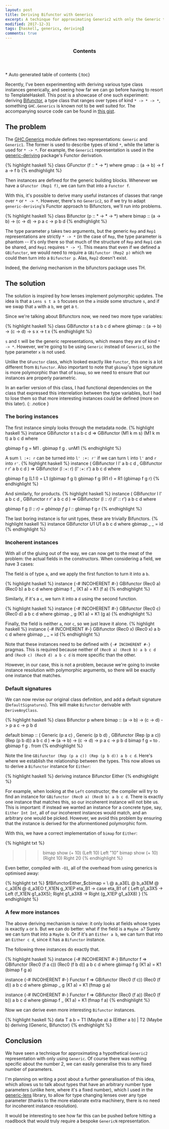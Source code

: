 ```yaml
---
layout: post
title: Deriving Bifunctor with Generics
excerpt: A techinque for approximating Generic2 with only the Generic type class.
modified: 2017-12-31
tags: [haskell, generics, deriving]
comments: true
---
```


<section id="table-of-contents" class="toc">
  <header>
    <h3>Contents</h3>
  </header>
<div id="drawer" markdown="1">
*  Auto generated table of contents
{:toc}
</div>
</section><!-- /#table-of-contents -->

Recently, I've been experimenting with deriving various type class instances
generically, and seeing how far we can go before having to resort to
TemplateHaskell.  This post is a showcase of one such experiment: deriving
[Bifunctor](hackage.haskell.org/package/bifunctors), a type class that ranges
over types of kind `* -> * -> *`, something `GHC.Generics` is known not to be
well suited for. The accompanying source code can be found in [this gist](https://gist.github.com/kcsongor/a8cb718f676c6ca1d999bfc56def9b7b).

## The problem

The [GHC.Generics](https://hackage.haskell.org/package/base-4.10.1.0/docs/GHC-Generics.html)
module defines two representations: `Generic` and `Generic1`. The former is used to describe
types of kind `*`, while the latter is used for `* -> *`.
For example, the `Generic1` representation is used in the [generic-deriving](http://hackage.haskell.org/package/generic-deriving-1.12/docs/Generics-Deriving-Functor.html) package's Functor derivation.

{% highlight haskell %}
class GFunctor (f :: * -> *) where
  gmap :: (a -> b) -> f a -> f b
{% endhighlight %}

Then instances are defined for the generic building blocks. Whenever we have a
`GFunctor (Rep1 f)`, we can turn that into a `Functor f`.

With this, it's possible to derive many useful instances of classes that range
over `*` or `* -> *`. However, there's no `Generic2`, so if we try to adapt `generic-deriving`'s
Functor approach to Bifunctors, we'll run into problems.

{% highlight haskell %}
class Bifunctor (p :: * -> * -> *) where
  bimap :: (a -> b) -> (c -> d) -> p a c -> p b d
{% endhighlight %}

The type parameter `p` takes two arguments, but the generic `Rep` and `Rep1`
representations are strictly `* -> *` (in the case of `Rep`, the type parameter
is phantom -- it's only there so that much of the structure of `Rep` and `Rep1`
can be shared, and `Rep1` requires `* -> *`). This means that even if we
defined a `GBifunctor`, we would need to require a `GBifunctor (Rep2 p)` which
we could then turn into a `Bifunctor p`. Alas, `Rep2` doesn't exist.

Indeed, the deriving mechanism in the bifunctors package uses TH.

## The solution

The solution is inspired by how lenses implement polymorphic updates. The idea
is that a `Lens s t a b`  focuses on the `a` inside some structure `s`, and if
we swap that `a` with a `b`, we get a `t`.

Since we're talking about Bifunctors now, we need two more type variables:

{% highlight haskell %}
class GBifunctor s t a b c d where
  gbimap :: (a -> b) -> (c -> d) -> s x -> t x
{% endhighlight %}

`s` and `t` will be the generic representations, which means they are of kind
`* -> *`. However, we're going to be using `Generic` instead of `Generic1`, so
the type parameter `x` is not used.

Unlike the `GFunctor` class, which looked exactly like `Functor`, this one is a
lot different from `Bifunctor`. Also important to note that `gbimap`'s type
signature is more polymorphic than that of `bimap`, so we need to ensure that
our instances are properly parametric.

In an earlier version of this class, I had functional dependencies on the
class that expressed this interrelation between the type variables, but I had to
lose them so that more interesting instances could be defined (more on this
later).
{: .notice }

### The boring instances

The first instance simply looks through the metadata node.
{% highlight haskell %}
instance GBifunctor s t a b c d
  => GBifunctor (M1 k m s) (M1 k m t) a b c d where

  gbimap f g = M1 . gbimap f g . unM1
{% endhighlight %}

A sum `l :+: r` can be turned into `l' :+: r'` if we can turn `l` into `l'` and
`r` into `r'`.
{% highlight haskell %}
instance
  ( GBifunctor l l' a b c d
  , GBifunctor r r' a b c d
  ) => GBifunctor (l :+: r) (l' :+: r') a b c d where

  gbimap f g (L1 l) = L1 (gbimap f g l)
  gbimap f g (R1 r) = R1 (gbimap f g r)
{% endhighlight %}

And similarly, for products.
{% highlight haskell %}
instance
  ( GBifunctor l l' a b c d
  , GBifunctor r r' a b c d
  ) => GBifunctor (l :*: r) (l' :*: r') a b c d where

  gbimap f g (l :*: r) = gbimap f g l :*: gbimap f g r
{% endhighlight %}

The last boring instance is for unit types, these are trivially Bifunctors.
{% highlight haskell %}
instance GBifunctor U1 U1 a b c d where
  gbimap _ _ = id
{% endhighlight %}

### Incoherent instances

With all of the gluing out of the way, we can now get to the meat of the
problem: the actual fields in the constructors. When considering a field, we
have 3 cases:

The field is of type `a`, and we apply the first function to turn it into a `b`.

{% highlight haskell %}
instance {-# INCOHERENT #-} GBifunctor (Rec0 a) (Rec0 b) a b c d where
  gbimap f _ (K1 a) = K1 (f a)
{% endhighlight %}

Similarly, if it's a `c`, we turn it into a `d` using the second function.

{% highlight haskell %}
instance {-# INCOHERENT #-} GBifunctor (Rec0 c) (Rec0 d) a b c d where
  gbimap _ g (K1 a) = K1 (g a)
{% endhighlight %}

Finally, the field is neither `a`, nor `c`, so we just leave it alone.
{% highlight haskell %}
instance {-# INCOHERENT #-} GBifunctor (Rec0 x) (Rec0 x) a b c d where
  gbimap _ _ = id
{% endhighlight %}

Note that these instances need to be defined with `{-# INCOHERENT #-}` pragmas.
This is required because neither of `(Rec0 a) (Rec0 b) a b c d` and `(Rec0 c) (Rec0 d) a b c d` is
more specific than the other.

However, in our case, this is not a problem, because we're going to invoke
instance resolution with polymorphic arguments, so there will be exactly one
instance that matches.

### Default signatures

We can now revise our original class definition, and add a default signature
(`DefaultSignatures`). This will make `Bifunctor` derivable with `DeriveAnyClass`.

{% highlight haskell %}
class Bifunctor p where
  bimap :: (a -> b) -> (c -> d) -> p a c -> p b d

  default bimap
    :: ( Generic (p a c)
       , Generic (p b d)
       , GBifunctor (Rep (p a c)) (Rep (p b d)) a b c d
       ) => (a -> b) -> (c -> d) -> p a c -> p b d
  bimap f g = to . gbimap f g . from
{% endhighlight %}

Note the line `GBifunctor (Rep (p a c)) (Rep (p b d)) a b c d`. Here's where we
establish the relationship between the types. This now allows us to derive a
`Bifunctor` instance for `Either`:

{% highlight haskell %}
deriving instance Bifunctor Either
{% endhighlight %}

For example, when looking at the `Left` constructor, the compiler will try to
find an instance for `GBifunctor (Rec0 a) (Rec0 b) a b c d`. There is exactly
one instance that matches this, so our incoherent instance will not bite us.
This is important: if instead we wanted an instance for a concrete type, say,
`Either Int Int`, all of our incoherent instances would match, and an arbitrary
one would be picked. However, we avoid this problem by ensuring that the
instance is derived for the aformentioned polymorphic form.

With this, we have a correct implementation of `bimap` for `Either`:

{% highlight txt %}
>>> bimap show (+ 10) (Left 10)
Left "10"
>>> bimap show (+ 10) (Right 10)
Right 20
{% endhighlight %}

Even better, compiled with `-O1`, all of the overhead from using generics is
optimised away:

{% highlight txt %}
$fBifunctorEither_$cbimap
  = \ @ a_a3EL @ b_a3EM @ c_a3EN @ d_a3EO f_X1EN g_X1EP eta_B1 ->
      case eta_B1 of {
        Left g1_a3X5 -> Left (f_X1EN g1_a3X5);
        Right g1_a3X8 -> Right (g_X1EP g1_a3X8)
      }
{% endhighlight %}

### A few more instances

The above deriving mechanism is naive: it only looks at fields whose types is
exactly `a` or `b`. But we can do better: what if the field is a `Maybe a`?
Surely we can turn that into a `Maybe b`. Or if it's an `Either a b`, we can turn that into
an `Either c d`, since it has a `Bifunctor` instance.

The following three instances do exactly that.

{% highlight haskell %}
instance {-# INCOHERENT #-} Bifunctor f
  => GBifunctor (Rec0 (f a c)) (Rec0 (f b d)) a b c d where
  gbimap f g (K1 a) = K1 (bimap f g a)

instance {-# INCOHERENT #-} Functor f
  => GBifunctor (Rec0 (f c)) (Rec0 (f d)) a b c d where
  gbimap _ g (K1 a) = K1 (fmap g a)

instance {-# INCOHERENT #-} Functor f
  => GBifunctor (Rec0 (f a)) (Rec0 (f b)) a b c d where
  gbimap f _ (K1 a) = K1 (fmap f a)
{% endhighlight %}

Now we can derive even more interesting `Bifunctor` instances.

{% highlight haskell %}
data T a b = T1 (Maybe a) a (Either a b) | T2 (Maybe b)
  deriving (Generic, Bifunctor)
{% endhighlight %}

## Conclusion

We have seen a technique for approximating a hypothetical `Generic2`
representation with only using `Generic`. Of course there was nothing specific
about the number 2, we can easily generalise this to any fixed number of
parameters.

I'm planning on writing a post about a further generalisation of
this idea, which allows us to talk about types that have an arbitrary number type
parameters (unlike here, where it's a fixed number), which I used in the
[generic-lens](https://hackage.haskell.org/package/generic-lens) library, to
allow for type changing lenses over any type parameter (thanks to the more
elaborate extra machinery, there is no need for incoherent instance
resolution).

It would be interesting to see how far this can be pushed before hitting a
roadlbock that would truly require a bespoke `GenericN` representation.
